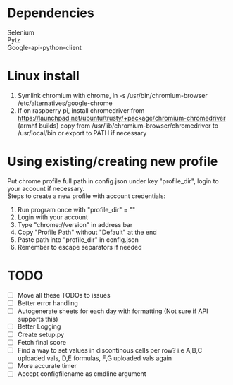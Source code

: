 # Dependencies
Selenium\
Pytz\
Google-api-python-client

# Linux install
1. Symlink chromium with chrome, ln -s /usr/bin/chromium-browser /etc/alternatives/google-chrome
2. If on raspberry pi, install chromedriver from https://launchpad.net/ubuntu/trusty/+package/chromium-chromedriver (armhf builds)
copy from /usr/lib/chromium-browser/chromedriver to /usr/local/bin or export to PATH if necessary

# Using existing/creating new profile
Put chrome profile full path in config.json under key "profile_dir", login to your account if necessary.\
Steps to create a new profile with account credentials:
1. Run program once with "profile_dir" = ""
2. Login with your account
3. Type "chrome://version" in address bar
4. Copy "Profile Path" without "Default" at the end
5. Paste path into "profile_dir" in config.json
6. Remember to escape separators if needed

# TODO
- [ ] Move all these TODOs to issues
- [ ] Better error handling
- [ ] Autogenerate sheets for each day with formatting (Not sure if API supports this)
- [ ] Better Logging
- [ ] Create setup.py
- [ ] Fetch final score
- [ ] Find a way to set values in discontinous cells per row? i.e A,B,C uploaded vals, D,E formulas, F,G uploaded vals again
- [ ] More accurate timer
- [ ] Accept configfilename as cmdline argument